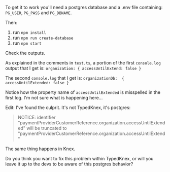 To get it to work you'll need a postgres database and a .env file containing: `PG_USER`, `PG_PASS` and `PG_DBNAME`.

Then:
1. run `npm install`
2. run `npm run create-database`
3. run `npm start`

Check the outputs. 


As explained in the comments in `test.ts`, a portion of the first `console.log` output that I get is:
`organization: { accessUntilExtend: false }`

The second `console.log` that I get is:
`organizationDb:  { accessUntilExtended: false }`

Notice how the property name of `accessUntilExtended` is misspelled in the first log. I'm not sure what is happening here...


Edit: I've found the culprit. It's not TypedKnex, it's postgres:

> NOTICE:  identifier "paymentProviderCustomerReference.organization.accessUntilExtended" will be truncated to "paymentProviderCustomerReference.organization.accessUntilExtend"

The same thing happens in Knex.

Do you think you want to fix this problem within TypedKnex, or will you leave it up to the devs to be aware of this postgres behavior?
